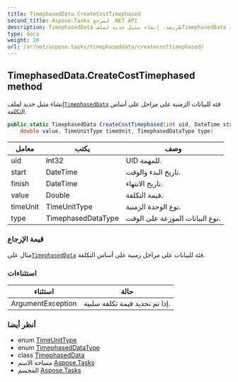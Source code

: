 ```yaml
---
title: TimephasedData.CreateCostTimephased
second_title: Aspose.Tasks لمرجع .NET API
description: TimephasedData طريقة. إنشاء مثيل جديد لملفTimephasedData فئة للبيانات الزمنية على مراحل على أساس التكلفة.
type: docs
weight: 20
url: /ar/net/aspose.tasks/timephaseddata/createcosttimephased/
---
```

## TimephasedData.CreateCostTimephased method

إنشاء مثيل جديد لملف[`TimephasedData`](../) فئة للبيانات الزمنية على مراحل على أساس التكلفة.

```csharp
public static TimephasedData CreateCostTimephased(int uid, DateTime start, DateTime finish, 
    double value, TimeUnitType timeUnit, TimephasedDataType type)
```

| معامل | يكتب | وصف |
| --- | --- | --- |
| uid | Int32 | UID للمهمة. |
| start | DateTime | تاريخ البدء والوقت. |
| finish | DateTime | تاريخ الانتهاء. |
| value | Double | قيمة التكلفة. |
| timeUnit | TimeUnitType | نوع الوحدة الزمنية. |
| type | TimephasedDataType | نوع البيانات الموزعة على الوقت. |

### قيمة الإرجاع

مثال على[`TimephasedData`](../) فئة للبيانات على مراحل زمنية على أساس التكلفة.

### استثناءات

| استثناء | حالة |
| --- | --- |
| ArgumentException | إذا تم تحديد قيمة تكلفة سلبية. |

### أنظر أيضا

* enum [TimeUnitType](../../timeunittype/)
* enum [TimephasedDataType](../../timephaseddatatype/)
* class [TimephasedData](../)
* مساحة الاسم [Aspose.Tasks](../../timephaseddata/)
* المجسم [Aspose.Tasks](../../../)


